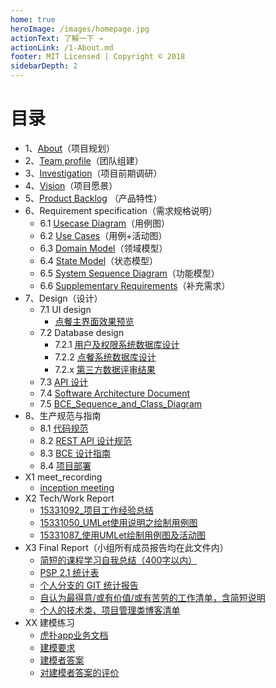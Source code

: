 ```yaml
---
home: true
heroImage: /images/homepage.jpg
actionText: 了解一下 →
actionLink: /1-About.md
footer: MIT Licensed | Copyright © 2018
sidebarDepth: 2
---
```




# 目录

  

- 1、[About](./1-About.md)（项目规划）
- 2、[Team profile](./2-Team_profile.md)（团队组建）
- 3、[Investigation](./3-Investigation.md)（项目前期调研）
- 4、[Vision](./4-Vision.md)（项目愿景）
- 5、[Product Backlog](./5-Product_Backlog.md) （产品特性）
- 6、Requirement specification（需求规格说明）
  - 6.1 [Usecase Diagram](./6-Requirement_specification/6.1-Usecase_Diagram.md)（用例图）
  - 6.2 [Use Cases](./6-Requirement_specification/6.2-Use_Cases.md)（用例+活动图）
  - 6.3 [Domain Model](./6-Requirement_specification/6.3-Domain_Model.md)（领域模型）
  - 6.4 [State Model](./6-Requirement_specification/6.4-State_Model.md)（状态模型）
  - 6.5 [System Sequence Diagram](./6-Requirement_specification/6.5-System_Sequence_Diagram.md)（功能模型）
  - 6.6 [Supplementary Requirements](./6-Requirement_specification/6.6-Supplementary_Requirements.md)（补充需求）
- 7、Design（设计）
  - 7.1 UI design
    - [点餐主界面效果预览](./7-Design/7.1-UI_design.md)
  - 7.2 Database design
    - 7.2.1 [用户及权限系统数据库设计](./7-Design/7.2_database_design.md)
    - 7.2.2 [点餐系统数据库设计](./7-Design/7.2_database_design.md)
    - 7.2.x [第三方数据评审结果](./7-Design/7.2_database_design.md)
  - 7.3 [API 设计](./7-Design/7.3-API设计/ReadMe.md)
  - 7.4 [Software Architecture Document](./7-Design/7.4-Software_Architecture_Document.pdf)
  - 7.5 [BCE_Sequence_and_Class_Diagram](./7-Design/7.5-SequenceAndClassDiagram.md)
- 8、生产规范与指南
  - 8.1 [代码规范](./8-生产规范与指南/8.1-代码规范.md)
  - 8.2 [REST API 设计规范](./8-生产规范与指南/8.2-Restful_API的设计规范.md)
  - 8.3 [BCE 设计指南](./8-生产规范与指南/8.3-框架目录设计与逻辑架构与ECB的关系.md)
  - 8.4 [项目部署](./8-生产规范与指南/8.4-ooad部署文档.md)
- X1 meet_recording
  - [inception meeting](./X1_meet_recording/inception_meeting.md)
- X2 Tech/Work Report
  - [15331092_项目工作经验总结](./X2_Tech&&Work_Report/15331092_项目工作经验总结.md)
  - [15331050_UMLet使用说明之绘制用例图](./X2_Tech&&Work_Report/15331050_UMLet_使用说明之绘制用例图.md)
  - [15331087_使用UMLet绘制用例图及活动图](./X2_Tech&&Work_Report/15331087_使用UMLet绘制用例图及活动图.md)
- X3 Final Report（小组所有成员报告均在此文件内）
  - [简短的课程学习自我总结（400字以内）](./X3_Final_report.md)
  - [PSP 2.1 统计表](./X3_Final_report.md)
  - [个人分支的 GIT 统计报告](./X3_Final_report.md)
  - [自认为最得意/或有价值/或有苦劳的工作清单，含简短说明](./X3_Final_report.md)
  - [个人的技术类、项目管理类博客清单](./X3_Final_report.md)
- XX 建模练习
  - [虎扑app业务文档](/DashBoard/Hupu_app.pdf)
  - [建模要求](./XX_建模练习/XX.2-建模要求.md)
  - [建模者答案](./XX_建模练习/XX.3-建模者答案与评价/建模者答案/15331006/answer.md)
  - [对建模者答案的评价](./XX_建模练习/XX.3-建模者答案与评价/Comment_to_answer.md)

